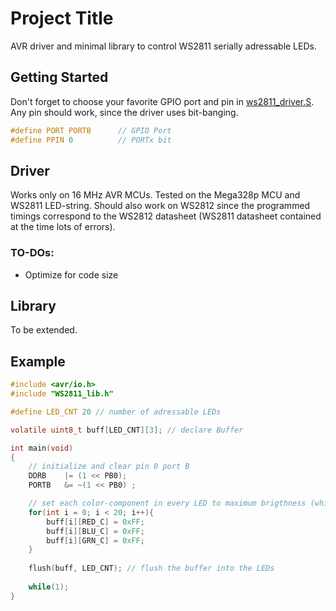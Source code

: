 # Project Title

AVR driver and minimal library to control WS2811 serially adressable LEDs.

## Getting Started
Don't forget to choose your favorite GPIO port and pin in [ws2811_driver.S](src/ws2811_driver.S). Any pin should work, since the driver uses bit-banging.

```C
#define PORT PORTB		// GPIO Port
#define PPIN 0			// PORTx bit
```

## Driver

Works only on 16 MHz AVR MCUs. Tested on the Mega328p MCU and WS2811 LED-string. Should also work on WS2812 since the programmed timings correspond to the WS2812 datasheet (WS2811 datasheet contained at the time lots of errors). 

### TO-DOs:

- Optimize for code size

## Library

To be extended.

## Example 

```C
#include <avr/io.h>
#include "WS2811_lib.h"

#define LED_CNT 20 // number of adressable LEDs

volatile uint8_t buff[LED_CNT][3]; // declare Buffer

int main(void)
{	
	// initialize and clear pin 0 port B
	DDRB	|= (1 << PB0);
	PORTB	&= ~(1 << PB0) ;

	// set each color-component in every LED to maximum brigthness (white)
	for(int i = 0; i < 20; i++){
		buff[i][RED_C] = 0xFF;
		buff[i][BLU_C] = 0xFF; 
		buff[i][GRN_C] = 0xFF; 
	}
	
	flush(buff, LED_CNT); // flush the buffer into the LEDs
	
	while(1);
}
```
